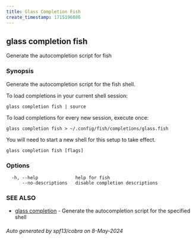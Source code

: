 ```yaml
---
title: Glass Completion Fish
create_timestamp: 1715196086
---
```

## glass completion fish

Generate the autocompletion script for fish

### Synopsis

Generate the autocompletion script for the fish shell.

To load completions in your current shell session:

	glass completion fish | source

To load completions for every new session, execute once:

	glass completion fish > ~/.config/fish/completions/glass.fish

You will need to start a new shell for this setup to take effect.


```
glass completion fish [flags]
```

### Options

```
  -h, --help              help for fish
      --no-descriptions   disable completion descriptions
```

### SEE ALSO

* [glass completion]()	 - Generate the autocompletion script for the specified shell

###### Auto generated by spf13/cobra on 8-May-2024
